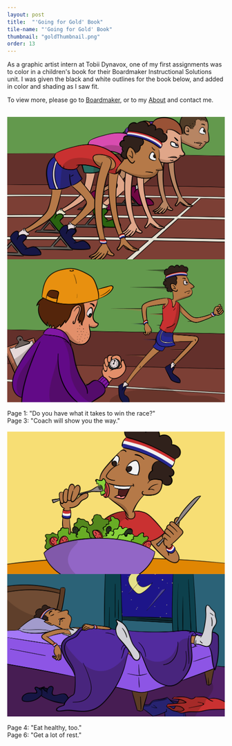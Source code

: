 ```yaml
---
layout: post
title:  "'Going for Gold' Book"
tile-name: "'Going for Gold' Book"
thumbnail: "goldThumbnail.png"
order: 13
---
```


As a graphic artist intern at Tobii Dynavox, one of my first assignments was to color in a children's book for their Boardmaker Instructional Solutions unit. I was given the black and white outlines for the book below, and added in color and shading as I saw fit.

To view more, please go to <a href="http://www.boardmakeronline.com/">Boardmaker</a>, or to my <a href="http://dianaconnolly.me/about.html">About</a> and contact me.

<br>

<div class="row">

  <div class="small-12 medium-6 large-6 columns">
    <img src="/img/gold/gold1.png" alt="Hero Image">
  </div>

  <div class="small-12 medium-6 large-6 columns">
    <img src="/img/gold/gold3.png" alt="Hero Image">
  </div>
  
</div>

<br>

<div class="row">

  <div class="small-12 medium-6 large-6 columns">
    Page 1: "Do you have what it takes to win the race?"
  </div>
  
  <div class="small-12 medium-6 large-6 columns">
    Page 3: "Coach will show you the way."
  </div>
  
</div>

<br>

<div class="row">

  <div class="small-12 medium-6 large-6 columns">
    <img src="/img/gold/gold4.png" alt="Hero Image">
  </div>
  
  <div class="small-12 medium-6 large-6 columns">
    <img src="/img/gold/gold6.png" alt="Hero Image">
  </div>
  
</div>


<br>

<div class="row">

  <div class="small-12 medium-6 large-6 columns">
    Page 4: "Eat healthy, too."
  </div>
  
  <div class="small-12 medium-6 large-6 columns">
    Page 6: "Get a lot of rest."
  </div>
  
</div>


<br>
